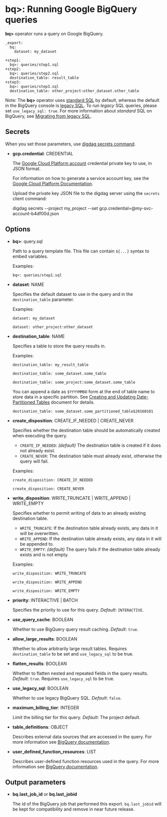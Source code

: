 # bq>: Running Google BigQuery queries

**bq>** operator runs a query on Google BigQuery.

    _export:
      bq:
        dataset: my_dataset

    +step1:
      bq>: queries/step1.sql
    +step2:
      bq>: queries/step2.sql
      destination_table: result_table
    +step3:
      bq>: queries/step3.sql
      destination_table: other_project:other_dataset.other_table


Note: The **bq>** operator uses [standard SQL](https://cloud.google.com/bigquery/sql-reference/index) by default, whereas the default in the BigQuery console is [legacy SQL](https://cloud.google.com/bigquery/query-reference). To run *legacy* SQL queries, please set `use_legacy_sql: true`. For more information about *standard* SQL on BigQuery, see [Migrating from legacy SQL](https://cloud.google.com/bigquery/sql-reference/migrating-from-legacy-sql).

## Secrets

When you set those parameters, use [digdag secrets command](https://docs.digdag.io/command_reference.html#secrets).

* **gcp.credential**: CREDENTIAL

  The [Google Cloud Platform account](https://cloud.google.com/docs/authentication#user_accounts_and_service_accounts) credential private key to use, in JSON format.

  For information on how to generate a service account key, see the [Google Cloud Platform Documentation](https://cloud.google.com/storage/docs/authentication#generating-a-private-key).

  Upload the private key JSON file to the digdag server using the `secrets` client command:

    digdag secrets --project my_project --set gcp.credential=@my-svc-account-b4df00d.json

## Options

* **bq>**: query.sql

  Path to a query template file. This file can contain `${...}` syntax to embed variables.

  Examples:

  ```
  bq>: queries/step1.sql
  ```

* **dataset**: NAME

  Specifies the default dataset to use in the query and in the `destination_table` parameter.

  Examples:

  ```
  dataset: my_dataset
  ```

  ```
  dataset: other_project:other_dataset
  ```

* **destination_table**: NAME

  Specifies a table to store the query results in.

  Examples:

  ```
  destination_table: my_result_table
  ```

  ```
  destination_table: some_dataset.some_table
  ```

  ```
  destination_table: some_project:some_dataset.some_table
  ```

  You can append a date as `$YYYYMMDD` form at the end of table name to store data in a specific partition.
  See [Creating and Updating Date-Partitioned Tables](https://cloud.google.com/bigquery/docs/creating-partitioned-tables) document for details.

  ```
  destination_table: some_dataset.some_partitioned_table$20160101
  ```

* **create_disposition**: CREATE_IF_NEEDED | CREATE_NEVER

  Specifies whether the destination table should be automatically created when executing the query.

  - `CREATE_IF_NEEDED`: *(default)* The destination table is created if it does not already exist.
  - `CREATE_NEVER`: The destination table must already exist, otherwise the query will fail.

  Examples:

  ```
  create_disposition: CREATE_IF_NEEDED
  ```

  ```
  create_disposition: CREATE_NEVER
  ```

* **write_disposition**: WRITE_TRUNCATE | WRITE_APPEND | WRITE_EMPTY

  Specifies whether to permit writing of data to an already existing destination table.

  - `WRITE_TRUNCATE`: If the destination table already exists, any data in it will be overwritten.
  - `WRITE_APPEND`: If the destination table already exists, any data in it will be appended to.
  - `WRITE_EMPTY`: *(default)* The query fails if the destination table already exists and is not empty.

  Examples:

  ```
  write_disposition: WRITE_TRUNCATE
  ```

  ```
  write_disposition: WRITE_APPEND
  ```

  ```
  write_disposition: WRITE_EMPTY
  ```

* **priority**: INTERACTIVE | BATCH

  Specifies the priority to use for this query. *Default*: `INTERACTIVE`.

* **use_query_cache**: BOOLEAN

  Whether to use BigQuery query result caching. *Default*: `true`.

* **allow_large_results**: BOOLEAN

  Whether to allow arbitrarily large result tables. Requires `destination_table` to be set and `use_legacy_sql` to be true.

* **flatten_results**: BOOLEAN

  Whether to flatten nested and repeated fields in the query results. *Default*: `true`. Requires `use_legacy_sql` to be true.

* **use_legacy_sql**: BOOLEAN

  Whether to use legacy BigQuery SQL. *Default*: `false`.

* **maximum_billing_tier**: INTEGER

  Limit the billing tier for this query. *Default*: The project default.

* **table_definitions**: OBJECT

  Describes external data sources that are accessed in the query. For more information see [BigQuery documentation](https://cloud.google.com/bigquery/docs/reference/v2/jobs#configuration.query.tableDefinitions).

* **user_defined_function_resources**: LIST

  Describes user-defined function resources used in the query. For more information see [BigQuery documentation](https://cloud.google.com/bigquery/docs/reference/v2/jobs#configuration.query.userDefinedFunctionResources).


## Output parameters

* **bq.last_job_id** or **bq.last_jobid**

  The id of the BigQuery job that performed this export. `bq.last_jobid` will be kept for compatibility and remove in near future release.
